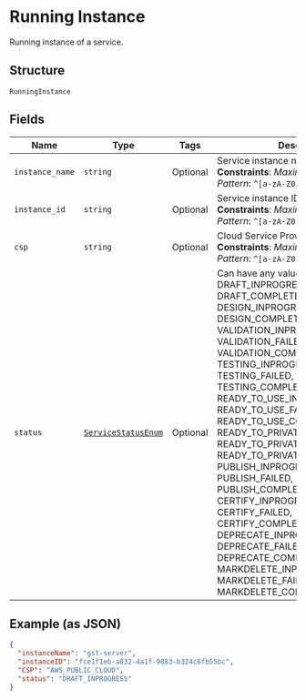 
# Running Instance

Running instance of a service.

## Structure

`RunningInstance`

## Fields

| Name | Type | Tags | Description |
|  --- | --- | --- | --- |
| `instance_name` | `string` | Optional | Service instance name.<br>**Constraints**: *Maximum Length*: `100`, *Pattern*: `^[a-zA-Z0-9\-_]+$` |
| `instance_id` | `string` | Optional | Service instance ID.<br>**Constraints**: *Maximum Length*: `100`, *Pattern*: `^[a-zA-Z0-9\-_]+$` |
| `csp` | `string` | Optional | Cloud Service Provider.<br>**Constraints**: *Maximum Length*: `100`, *Pattern*: `^[a-zA-Z0-9\-_]+$` |
| `status` | [`ServiceStatusEnum`](../../doc/models/service-status-enum.md) | Optional | Can have any value as - DRAFT_INPROGRESS, DRAFT_COMPLETE, DESIGN_INPROGRESS, DESIGN_FAILED, DESIGN_COMPLETED, VALIDATION_INPROGRESS,  VALIDATION_FAILED, VALIDATION_COMPLETED, TESTING_INPROGRESS, TESTING_FAILED, TESTING_COMPLETED, READY_TO_USE_INPROGRESS, READY_TO_USE_FAILED, READY_TO_USE_COMPLETED, READY_TO_PRIVATE_USE_INPROGRESS, READY_TO_PRIVATE_USE_FAILED, READY_TO_PRIVATE_USE_COMPLETED,  PUBLISH_INPROGRESS,  PUBLISH_FAILED,  PUBLISH_COMPLETED,  CERTIFY_INPROGRESS,  CERTIFY_FAILED, CERTIFY_COMPLETED, DEPRECATE_INPROGRESS,  DEPRECATE_FAILED, DEPRECATE_COMPLETED, MARKDELETE_INPROGRESS, MARKDELETE_FAILED, MARKDELETE_COMPLETED. |

## Example (as JSON)

```json
{
  "instanceName": "gst-server",
  "instanceID": "fce1f1eb-a832-4a1f-9883-b324c6fb55bc",
  "CSP": "AWS_PUBLIC_CLOUD",
  "status": "DRAFT_INPROGRESS"
}
```

